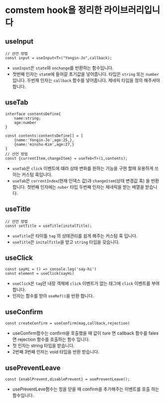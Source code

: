 # comstem hook을 정리한 라이브러리입니다

## useInput
```tsx
// 선언 방법
const input = useInput<T>("Yongin-Jo",callback);
```
-   `useInput`은 `state`와 `onchange`를 반환하는 함수입니다. 
-   첫번째 인자는 `stat`e에 들어갈 초기값을 넣어줍니다. 타입은 `string` 또는 `number`입니다.
    두번재 인자는 `callback` 함수를 넣어줍니다. 제네릭 타입을 정의 해주셔야 합니다.

## useTab
```tsx
interface contentsDefine{
    name:string;
    age:number
}

const contents:contentsDefine[] = [
    {name:'Yongin-Jo',age:25,},
    {name:'minshu-Kim',age:27,}
]
// 선언 방법
const {currentItem,changeItem} = useTeb<T>(1,contents);
```
- `useTab`은 `click` 이벤트에 떄라 상태 변화를 원하는 기능을 구현 할때 유용하게 쓰이는 커스텀 훅입니다.
- `useTab`은 `currentIndex`(현재 인덱스 값)과 `changeItem`(상태 변경값 훅) 을 반환 합니다. 첫번째 인자에는 `nuber` 타입 두번째 인자는 제네릭을 받는 배열을 받습니다.

## useTitle

```tsx
// 선언 방법
const setTitle = useTitle(initalTitle);
```
- `useTitle`은 타이틀 `tag` 의 상태관리를 쉽게 해주는 커스텀 훅 입니다.
- `useTitle`은 `initalTitle`을 받고 `string` 타입을 갖습니다.

## useClick
```tsx
const sayHi = () => console.log('say-hi')
const element = useClick(sayHi)
```
-  `useClick`은  `tag`안 내장 객체에 `click` 이벤트가 없는 태그에 `click` 이벤트를 부여합니다.
-  인자는 함수를 받아 `useRef()`을 반환 합니다.

## useConfirm
```tsx
const createConfirm = useConfirm(mag,callback,rejection)
```
-  useConfirm함수는 confirm을 호출했을 때 값이 ture 면 callback 함수를 fales 면 rejection 함수를 호출하는 함수 입니다.
-  첫 인자는 string 타입을 받습니다.
-  2번째 3번째 인자는 void 타입을 반환 받습니다.

## usePreventLeave
```tsx
const {enablPrevent,disablePrevent} = usePreventLeave();
```
- usePreventLeve함수는 창을 닫을 때 confirm을 추가해주는 이벤트를 호출 하는 함수입니다.
